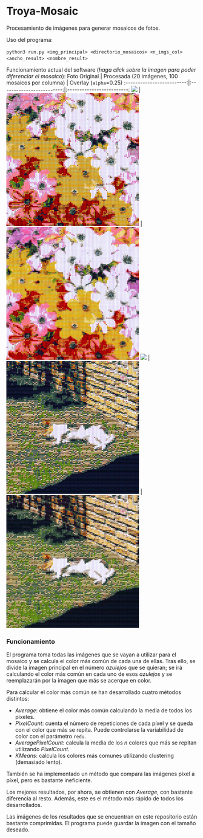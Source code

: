 # Troya-Mosaic
Procesamiento de imágenes para generar mosaicos de fotos.

Uso del programa:

`python3 run.py <img_principal> <directorio_mosaicos> <n_imgs_col> <ancho_result> <nombre_result>`

Funcionamiento actual del software (*haga click sobre la imagen para poder diferenciar el mosaico*):
Foto Original            |  Procesada (20 imágenes, 100 mosaicos por columna) | Overlay (`alpha`=0.25)
:-------------------------:|:-------------------------:|:-------------------------:
<img src="images/flores.png" width="350"/>  |  <img src="results/average/flores_average_100.jpg" width="350"/>  |  <img src="results/average/flores_average_100.jpg_overlay.jpg" width="350"/>
<img src="images/troyita_buenasnoches.png" width="350"/>  |  <img src="results/average/troyita_buenasnoches_average_100.jpg" width="350"/>  |  <img src="results/average/troyita_buenasnoches_average_100.jpg_overlay.jpg" width="350"/>

### Funcionamiento
El programa toma todas las imágenes que se vayan a utilizar para el mosaico y se calcula el color más común de cada una de ellas. Tras ello, se divide la imagen principal en el número *azulejos* que se quieran; se irá calculando el color más común en cada uno de esos *azulejos* y se reemplazarán por la imagen que más se acerque en color.

Para calcular el color más común se han desarrollado cuatro métodos distintos:
- *Average*: obtiene el color más común calculando la media de todos los píxeles.
- *PixelCount*: cuenta el número de repeticiones de cada píxel y se queda con el color que más se repita. Puede controlarse la variabilidad de color con el parámetro `redu`.
- *AveragePixelCount*: calcula la media de los *n* colores que más se repitan utilizando *PixelCount*.
- *KMeans*: calcula los colores más comunes utilizando clustering (demasiado lento).

También se ha implementado un método que compara las imágenes píxel a píxel, pero es bastante ineficiente.

Los mejores resultados, por ahora, se obtienen con *Average*, con bastante diferencia al resto. Además, este es el método más rápido de todos los desarrollados.

Las imágenes de los resultados que se encuentran en este repositorio están bastante comprimidas. El programa puede guardar la imagen con el tamaño deseado.
